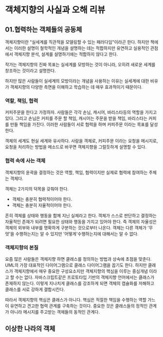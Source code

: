 # 객체지향의 사실과 오해 리뷰

## 01.협력하는 객체들의 공동체

객체지향이란 "실세계를 직관적을 모델링할 수 있는 패러다임"이라곤 한다. 하지만 책에서는 이러한 설명이 철학적인 개념을 설명하는 데는 적합하지만 유연하고 실용적인 관점에서 객체지향 분석, 설계를 설명하기에는 적합하지 않다고 한다. 

작가는 객체지향의 진짜 목표는 실세계를 모방하는 것이 아니라, 오히려 새로운 세계를 창조하는 것이라고 설명한다.

하지만 많은 사람들이 실세계의 모방이라는 개념을 사용하는 이유는 실세계에 대한 비유가 객체지향의 다양한 측면을 이해하고 학습하는 데 매우 효과적이기 때문이다.

### 역할, 책임, 협력

커피주문을 한다고 가정하자. 사람들은 각각 손님, 캐시어, 바리스타등의 역할을 가지고 있다. 그리고 손님은 커피를 주문 할 책임, 캐시어는 주문을 받을 책임, 바리스타는 커피를 만들 책임을 가진다. 이러한 사람들이 서로 협력을 하며 커피주문 이라는 목표를 달성한다. 

객체의 세계도 현실 세계와 유사하다. 사람을 객체로, 커피주문 이라는 요청을 메시지로, 요청을 처리하는 방법을 메소드로 바꾸면 객체지향을 그럴듯하게 설명할 수 있다.

### 협력 속에 사는 객체

객체지향의 윤곽을 결정하는 것은 역할, 책임, 협력이지만 실제로 협력에 참여하는 주체는 객체다. 

객체는 2가지의 덕목을 갖춰야 한다. 
- 객체는 충분히 협력적이어야 한다.
- 객체는 충분히 자율적이어야 한다.

흔히 객체를 상태와 행동을 함께 지닌 실체라고 한다. 객체가 스스로 판단하고 결정하는 자율적인 존재가 되려면 필요한 상태와 행동을 가지고 있어야 한다. 즉 객체의 자율성은 객체의 외부와 내부를 명확하게 구분하는 것으로부터 나온다. 객체는 다른 객체가 '무엇'을 수행하는지는 알 수 있지만 '어떻게'수행하는지에 대해서는 알 수 없다.

### 객체지향의 본질

요즘 많은 사람들은 객체지향 하면 클래스를 정의하는 방법과 상속에 초점을 맞춘다. UML의 가장 대표적인 다이어그램으로 클래스 다이어그램을 꼽기도 한다. 하지만 클래스가 객체지향에서 매우 중요한 구성요소지만 객체지향의 핵심을 이루는 중심개념 이라고 할 수는 없다. 자바스크립트같은 프로토타입 기반의 객체지향 언어에서는 클래스가 존재하지 않는다. 이렇게 지나치게 클래스를 강조하게 되면 객체의 캡슐화를 저해하고 클래스를 서로 강하게 결합시킨다.

따라서 객체지향의 핵심은 클래스가 아니다. 핵심은 적절한 책임을 수행하는 역할 가느이 유연하고 견고한 협력 관계를 구축하는 것이다. 중요한 것은 클래스들의 정적인 관계가 아니라 메시지를 주고받는 객체들의 동적인 관계다.

## 이상한 나라의 객체



